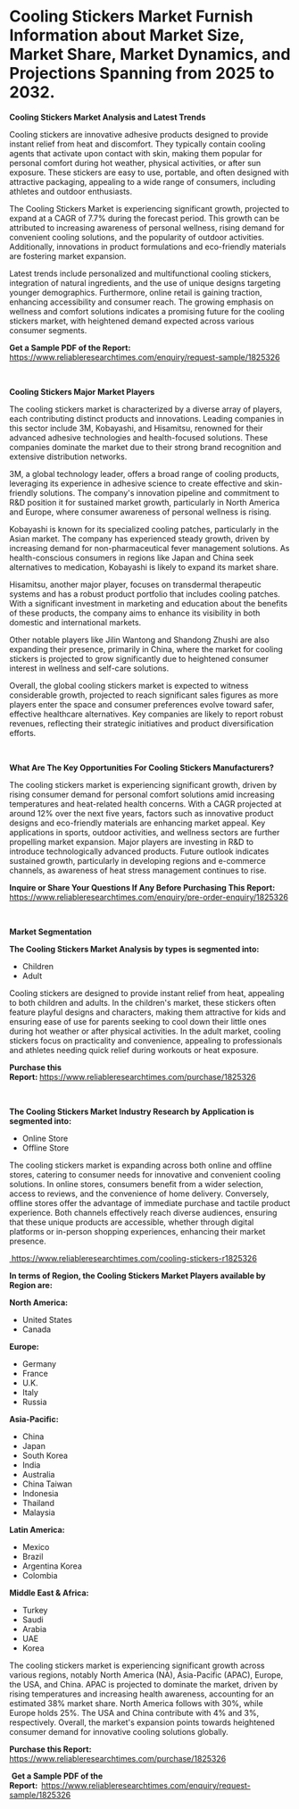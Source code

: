<p><h1>Cooling Stickers Market Furnish Information about Market Size, Market Share, Market Dynamics, and Projections Spanning from 2025 to 2032.</h1></p><p><strong>Cooling Stickers Market Analysis and Latest Trends</strong></p>
<p><p>Cooling stickers are innovative adhesive products designed to provide instant relief from heat and discomfort. They typically contain cooling agents that activate upon contact with skin, making them popular for personal comfort during hot weather, physical activities, or after sun exposure. These stickers are easy to use, portable, and often designed with attractive packaging, appealing to a wide range of consumers, including athletes and outdoor enthusiasts.</p><p>The Cooling Stickers Market is experiencing significant growth, projected to expand at a CAGR of 7.7% during the forecast period. This growth can be attributed to increasing awareness of personal wellness, rising demand for convenient cooling solutions, and the popularity of outdoor activities. Additionally, innovations in product formulations and eco-friendly materials are fostering market expansion. </p><p>Latest trends include personalized and multifunctional cooling stickers, integration of natural ingredients, and the use of unique designs targeting younger demographics. Furthermore, online retail is gaining traction, enhancing accessibility and consumer reach. The growing emphasis on wellness and comfort solutions indicates a promising future for the cooling stickers market, with heightened demand expected across various consumer segments.</p></p>
<p><strong>Get a Sample PDF of the Report:&nbsp;</strong> <a href="https://www.reliableresearchtimes.com/enquiry/request-sample/1825326?utm_campaign=3210&utm_medium=2&utm_source=Github&utm_content=ia&utm_term=13042025&utm_id=cooling-stickers">https://www.reliableresearchtimes.com/enquiry/request-sample/1825326</a></p>
<p>&nbsp;</p>
<p><strong>Cooling Stickers Major Market Players</strong></p>
<p><p>The cooling stickers market is characterized by a diverse array of players, each contributing distinct products and innovations. Leading companies in this sector include 3M, Kobayashi, and Hisamitsu, renowned for their advanced adhesive technologies and health-focused solutions. These companies dominate the market due to their strong brand recognition and extensive distribution networks.</p><p>3M, a global technology leader, offers a broad range of cooling products, leveraging its experience in adhesive science to create effective and skin-friendly solutions. The company's innovation pipeline and commitment to R&D position it for sustained market growth, particularly in North America and Europe, where consumer awareness of personal wellness is rising.</p><p>Kobayashi is known for its specialized cooling patches, particularly in the Asian market. The company has experienced steady growth, driven by increasing demand for non-pharmaceutical fever management solutions. As health-conscious consumers in regions like Japan and China seek alternatives to medication, Kobayashi is likely to expand its market share.</p><p>Hisamitsu, another major player, focuses on transdermal therapeutic systems and has a robust product portfolio that includes cooling patches. With a significant investment in marketing and education about the benefits of these products, the company aims to enhance its visibility in both domestic and international markets.</p><p>Other notable players like Jilin Wantong and Shandong Zhushi are also expanding their presence, primarily in China, where the market for cooling stickers is projected to grow significantly due to heightened consumer interest in wellness and self-care solutions.</p><p>Overall, the global cooling stickers market is expected to witness considerable growth, projected to reach significant sales figures as more players enter the space and consumer preferences evolve toward safer, effective healthcare alternatives. Key companies are likely to report robust revenues, reflecting their strategic initiatives and product diversification efforts.</p></p>
<p>&nbsp;</p>
<p><strong>What Are The Key Opportunities For Cooling Stickers Manufacturers?</strong></p>
<p><p>The cooling stickers market is experiencing significant growth, driven by rising consumer demand for personal comfort solutions amid increasing temperatures and heat-related health concerns. With a CAGR projected at around 12% over the next five years, factors such as innovative product designs and eco-friendly materials are enhancing market appeal. Key applications in sports, outdoor activities, and wellness sectors are further propelling market expansion. Major players are investing in R&D to introduce technologically advanced products. Future outlook indicates sustained growth, particularly in developing regions and e-commerce channels, as awareness of heat stress management continues to rise.</p></p>
<p><strong>Inquire or Share Your Questions If Any Before Purchasing This Report:</strong> <a href="https://www.reliableresearchtimes.com/enquiry/pre-order-enquiry/1825326?utm_campaign=3210&utm_medium=2&utm_source=Github&utm_content=ia&utm_term=13042025&utm_id=cooling-stickers">https://www.reliableresearchtimes.com/enquiry/pre-order-enquiry/1825326</a></p>
<p>&nbsp;</p>
<p><strong>Market Segmentation</strong></p>
<p><strong>The Cooling Stickers Market Analysis by types is segmented into:</strong></p>
<p><ul><li>Children</li><li>Adult</li></ul></p>
<p><p>Cooling stickers are designed to provide instant relief from heat, appealing to both children and adults. In the children's market, these stickers often feature playful designs and characters, making them attractive for kids and ensuring ease of use for parents seeking to cool down their little ones during hot weather or after physical activities. In the adult market, cooling stickers focus on practicality and convenience, appealing to professionals and athletes needing quick relief during workouts or heat exposure.</p></p>
<p><strong>Purchase this Report:&nbsp;</strong><a href="https://www.reliableresearchtimes.com/purchase/1825326?utm_campaign=3210&utm_medium=2&utm_source=Github&utm_content=ia&utm_term=13042025&utm_id=cooling-stickers">https://www.reliableresearchtimes.com/purchase/1825326</a></p>
<p>&nbsp;</p>
<p><strong>The Cooling Stickers Market Industry Research by Application is segmented into:</strong></p>
<p><ul><li>Online Store</li><li>Offline Store</li></ul></p>
<p><p>The cooling stickers market is expanding across both online and offline stores, catering to consumer needs for innovative and convenient cooling solutions. In online stores, consumers benefit from a wider selection, access to reviews, and the convenience of home delivery. Conversely, offline stores offer the advantage of immediate purchase and tactile product experience. Both channels effectively reach diverse audiences, ensuring that these unique products are accessible, whether through digital platforms or in-person shopping experiences, enhancing their market presence.</p></p>
<p><a href="https://www.reliableresearchtimes.com/cooling-stickers-r1825326?utm_campaign=3210&utm_medium=2&utm_source=Github&utm_content=ia&utm_term=13042025&utm_id=cooling-stickers">&nbsp;https://www.reliableresearchtimes.com/cooling-stickers-r1825326</a></p>
<p><strong>In terms of Region, the Cooling Stickers Market Players available by Region are:</strong></p>
<p>
    <p> <strong> North America: </strong>
        <ul>
            <li>United States</li>
            <li>Canada</li>
        </ul>
        </p> 
    <p> <strong> Europe: </strong>
        <ul>
            <li>Germany</li>
            <li>France</li>
            <li>U.K.</li>
            <li>Italy</li>
            <li>Russia</li>
        </ul>
        </p> 
    <p> <strong> Asia-Pacific: </strong>
        <ul>
            <li>China</li>
            <li>Japan</li>
            <li>South Korea</li>
            <li>India</li>
            <li>Australia</li>
            <li>China Taiwan</li>
            <li>Indonesia</li>
            <li>Thailand</li>
            <li>Malaysia</li>
        </ul>
        </p> 
    <p> <strong> Latin America: </strong>
        <ul>
            <li>Mexico</li>
            <li>Brazil</li>
            <li>Argentina Korea</li>
            <li>Colombia</li>
        </ul>
        </p> 
    <p> <strong> Middle East & Africa: </strong>
        <ul>
            <li>Turkey</li>
            <li>Saudi</li>
            <li>Arabia</li>
            <li>UAE</li>
            <li>Korea</li>
        </ul>
    </p>
    </p>
<p><p>The cooling stickers market is experiencing significant growth across various regions, notably North America (NA), Asia-Pacific (APAC), Europe, the USA, and China. APAC is projected to dominate the market, driven by rising temperatures and increasing health awareness, accounting for an estimated 38% market share. North America follows with 30%, while Europe holds 25%. The USA and China contribute with 4% and 3%, respectively. Overall, the market's expansion points towards heightened consumer demand for innovative cooling solutions globally.</p></p>
<p><strong>Purchase this Report: </strong><a href="https://www.reliableresearchtimes.com/purchase/1825326?utm_campaign=3210&utm_medium=2&utm_source=Github&utm_content=ia&utm_term=13042025&utm_id=cooling-stickers">https://www.reliableresearchtimes.com/purchase/1825326</a></p>
<p>&nbsp;<strong>Get a Sample PDF of the Report:&nbsp;&nbsp;</strong><a href="https://www.reliableresearchtimes.com/enquiry/request-sample/1825326?utm_campaign=3210&utm_medium=2&utm_source=Github&utm_content=ia&utm_term=13042025&utm_id=cooling-stickers">https://www.reliableresearchtimes.com/enquiry/request-sample/1825326</a></p>
<p><strong></strong></p>
<p><p></p><p></p><p></p></p>